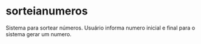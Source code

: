 # sorteianumeros
Sistema para sortear números. Usuário informa numero inicial e final para o sistema gerar um numero. 

